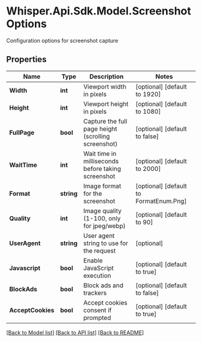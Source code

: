 # Whisper.Api.Sdk.Model.ScreenshotOptions
Configuration options for screenshot capture

## Properties

Name | Type | Description | Notes
------------ | ------------- | ------------- | -------------
**Width** | **int** | Viewport width in pixels | [optional] [default to 1920]
**Height** | **int** | Viewport height in pixels | [optional] [default to 1080]
**FullPage** | **bool** | Capture the full page height (scrolling screenshot) | [optional] [default to false]
**WaitTime** | **int** | Wait time in milliseconds before taking screenshot | [optional] [default to 2000]
**Format** | **string** | Image format for the screenshot | [optional] [default to FormatEnum.Png]
**Quality** | **int** | Image quality (1-100, only for jpeg/webp) | [optional] [default to 90]
**UserAgent** | **string** | User agent string to use for the request | [optional] 
**Javascript** | **bool** | Enable JavaScript execution | [optional] [default to true]
**BlockAds** | **bool** | Block ads and trackers | [optional] [default to false]
**AcceptCookies** | **bool** | Accept cookies consent if prompted | [optional] [default to true]

[[Back to Model list]](../../README.md#documentation-for-models) [[Back to API list]](../../README.md#documentation-for-api-endpoints) [[Back to README]](../../README.md)

